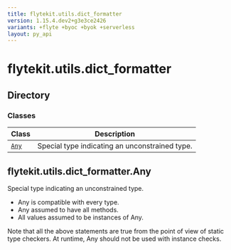 ```yaml
---
title: flytekit.utils.dict_formatter
version: 1.15.4.dev2+g3e3ce2426
variants: +flyte +byoc +byok +serverless
layout: py_api
---
```


# flytekit.utils.dict_formatter

## Directory

### Classes

| Class | Description |
|-|-|
| [`Any`](.././flytekit.utils.dict_formatter#flytekitutilsdict_formatterany) | Special type indicating an unconstrained type. |

## flytekit.utils.dict_formatter.Any

Special type indicating an unconstrained type.

- Any is compatible with every type.
- Any assumed to have all methods.
- All values assumed to be instances of Any.

Note that all the above statements are true from the point of view of
static type checkers. At runtime, Any should not be used with instance
checks.


